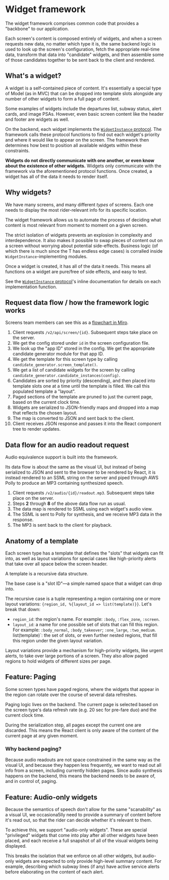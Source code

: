# Widget framework

The widget framework comprises common code that provides a "backbone" to our application.

Each screen's content is composed entirely of widgets, and when a screen requests new data, no matter which type it is, the same backend logic is used to look up the screen's configuration, fetch the appropriate real-time data, transform that data into "candidate" widgets, and then assemble some of those candidates together to be sent back to the client and rendered.

## What's a widget?

A widget is a self-contained piece of content. It's essentially a special type of Model (as in MVC) that can be dropped into template slots alongside any number of other widgets to form a full page of content.

Some examples of widgets include the departures list, subway status, alert cards, and image PSAs. However, even basic screen content like the header and footer are widgets as well.

On the backend, each widget implements the [`WidgetInstance` protocol](/lib/screens/v2/widget_instance.ex). The framework calls these protocol functions to find out each widget's priority and where it would like to appear on the screen. The framework then determines how best to position all available widgets within these constraints.

**Widgets do not directly communicate with one another, or even know about the existence of other widgets.** Widgets only communicate with the framework via the aforementioned protocol functions. Once created, a widget has all of the data it needs to render itself.

## Why widgets?

We have many screens, and many different _types_ of screens. Each one needs to display the most rider-relevant info for its specific location.

The widget framework allows us to automate the process of deciding what content is most relevant from moment to moment on a given screen.

The strict isolation of widgets prevents an explosion in complexity and interdependence. It also makes it possible to swap pieces of content out on a screen without worrying about potential side-effects. Business logic (of which there is much since the T has endless edge cases) is corralled inside `WidgetInstance`-implementing modules.

Once a widget is created, it has all of the data it needs. This means all functions on a widget are pure/free of side effects, and easy to test.

See the [`WidgetInstance` protocol](/lib/screens/v2/widget_instance.ex)'s inline documentation for details on each implementation function.

## Request data flow / how the framework logic works

Screens team members can see this as a [flowchart in Miro](https://miro.com/app/board/o9J_lDRaax4=/).

1. Client requests `/v2/api/screen/{id}`. Subsequent steps take place on the server.
1. We get the config stored under `id` in the screen configuration file.
1. We look up the "app ID" stored in the config. We get the appropriate candidate generator module for that app ID.
1. We get the template for this screen type by calling `candidate_generator.screen_template()`.
1. We get a list of candidate widgets for the screen by calling `candidate_generator.candidate_instances(config)`.
1. Candidates are sorted by priority (descending), and then placed into template slots one at a time until the template is filled. We call this populated template a "layout".
1. Paged sections of the template are pruned to just the current page, based on the current clock time.
1. Widgets are serialized to JSON-friendly maps and dropped into a map that reflects the chosen layout.
1. The map is converted to JSON and sent back to the client.
1. Client receives JSON response and passes it into the React component tree to render updates.

## Data flow for an audio readout request

Audio equivalence support is built into the framework.

Its data flow is about the same as the visual UI, but instead of being serialized to JSON and sent to the browser to be rendered by React, it is instead rendered to an SSML string on the server and piped through AWS Polly to produce an MP3 containing synthesized speech.

1. Client requests `/v2/audio/{id}/readout.mp3`. Subsequent steps take place on the server.
1. Steps **2** through **8** of the above data flow run as usual.
1. The data map is rendered to SSML using each widget's audio view.
1. The SSML is sent to Polly for synthesis, and we receive MP3 data in the response.
1. The MP3 is sent back to the client for playback.

## Anatomy of a template

Each screen type has a template that defines the "slots" that widgets can fit into, as well as layout variations for special cases like high-priority alerts that take over all space below the screen header.

A template is a recursive data structure.

The base case is a "slot ID"—a simple named space that a widget can drop into.

The recursive case is a tuple representing a region containing one or more layout variations: `{region_id, %{layout_id => list(template)}}`. Let's break that down:

- `region_id`: the region's name. For example: `:body`, `:flex_zone`, `:screen`.
- `layout_id`: a name for one possible set of slots that can fill this region. For example: `:body_normal`, `:body_takeover`; `:one_large`, `:two_medium`.
` `list(template)`: the set of slots, or even further nested regions, that fill this region under the given layout variation.

Layout variations provide a mechanism for high-priority widgets, like urgent alerts, to take over large portions of a screen. They also allow paged regions to hold widgets of different sizes per page.

## Feature: Paging

Some screen types have paged regions, where the widgets that appear in the region can rotate over the course of several data refreshes.

Paging logic lives on the backend. The current page is selected based on the screen type's data refresh rate (e.g. 20 sec for pre-fare duo) and the current clock time.

During the serialization step, all pages except the current one are discarded. This means the React client is only aware of the content of the current page at any given moment.

### Why backend paging?

Because audio readouts are not space constrained in the same way as the visual UI, and because they happen less frequently, we want to read out all info from a screen, including currently hidden pages. Since audio synthesis happens on the backend, this means the backend needs to be aware of, and in control of, paging.

## Feature: Audio-only widgets

Because the semantics of speech don't allow for the same "scanability" as a visual UI, we occasiona5lly need to provide a summary of content before it's read out, so that the rider can decide whether it's relevant to them.

To achieve this, we support "audio-only widgets". These are special "privileged" widgets that come into play after all other widgets have been placed, and each receive a full snapshot of all of the visual widgets being displayed.

This breaks the isolation that we enforce on all other widgets, but audio-only widgets are expected to only provide high-level summary content. For example, describing which subway lines (if any) have active service alerts before elaborating on the content of each alert.
